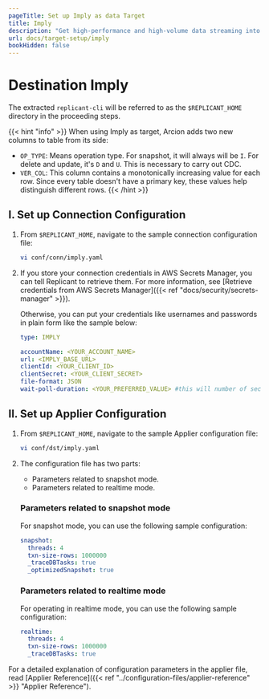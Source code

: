 ```yaml
---
pageTitle: Set up Imply as data Target
title: Imply
description: "Get high-performance and high-volume data streaming into Imply and ensure faster feedback from the real-time analytics database."
url: docs/target-setup/imply
bookHidden: false
---
```


# Destination Imply

The extracted `replicant-cli` will be referred to as the `$REPLICANT_HOME` directory in the proceeding steps.

{{< hint "info" >}}
When using Imply as target, Arcion adds two new columns to table from its side:
- `OP_TYPE`: Means operation type. For snapshot, it will always will be `I`. For delete and update, it's `D` and `U`. This is necessary to carry out CDC. 
- `VER_COL`: This column contains a monotonically increasing value for each row. Since every table doesn't have a primary key, these values help distinguish different rows.
{{< /hint >}}

## I. Set up Connection Configuration

1. From `$REPLICANT_HOME`, navigate to the sample connection configuration file:

   ```sh
   vi conf/conn/imply.yaml
   ```

2. If you store your connection credentials in AWS Secrets Manager, you can tell Replicant to retrieve them. For more information, see [Retrieve credentials from AWS Secrets Manager]({{< ref "docs/security/secrets-manager" >}}). 
    
    Otherwise, you can put your credentials like usernames and passwords in plain form like the sample below:

   ```yaml
   type: IMPLY
   
   accountName: <YOUR_ACCOUNT_NAME>
   url: <IMPLY_BASE_URL>
   clientId: <YOUR_CLIENT_ID>
   clientSecret: <YOUR_CLIENT_SECRET>
   file-format: JSON
   wait-poll-duration: <YOUR_PREFERRED_VALUE> #this will number of seconds used when polling on imnply async http calls"
   ```

## II. Set up Applier Configuration

1. From `$REPLICANT_HOME`, navigate to the sample Applier configuration file:

   ```BASH
   vi conf/dst/imply.yaml
   ```

2.  The configuration file has two parts:

    - Parameters related to snapshot mode.
    - Parameters related to realtime mode.

    ### Parameters related to snapshot mode
    For snapshot mode, you can use the following sample configuration:

     ```yaml
     snapshot:
       threads: 4
       txn-size-rows: 1000000
       _traceDBTasks: true
       _optimizedSnapshot: true
     ```
    
    ### Parameters related to realtime mode
    For operating in realtime mode, you can use the following sample configuration:
    ```yaml
    realtime:
      threads: 4
      txn-size-rows: 1000000
      _traceDBTasks: true
    ```

   For a detailed explanation of configuration parameters in the applier file, read [Applier Reference]({{< ref "../configuration-files/applier-reference" >}} "Applier Reference").